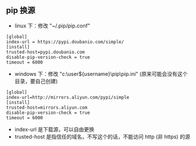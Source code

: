 ## pip 换源

- linux 下：修改 "~/.pip/pip.conf"
```
[global]  
index-url = https://pypi.doubanio.com/simple/  
[install]  
trusted-host=pypi.doubanio.com  
disable-pip-version-check = true  
timeout = 6000  
```

- windows 下：修改 "c:\user\${username}\pip\pip.ini" (原来可能会没有这个目录，要自己创建)
```
[global]  
index-url=http://mirrors.aliyun.com/pypi/simple
[install]  
trusted-host=mirrors.aliyun.com  
disable-pip-version-check = true  
timeout = 6000
```

- index-url 是下载源，可以自由更换
- trusted-host 是指信任的域名，不写这个的话，不能访问 http (非 https) 的源